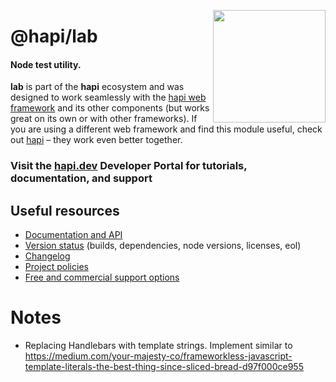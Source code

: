 <a href="https://hapi.dev"><img src="https://raw.githubusercontent.com/hapijs/assets/master/images/family.png" width="180px" align="right" /></a>

# @hapi/lab

#### Node test utility.

**lab** is part of the **hapi** ecosystem and was designed to work seamlessly with the [hapi web framework](https://hapi.dev) and its other components (but works great on its own or with other frameworks). If you are using a different web framework and find this module useful, check out [hapi](https://hapi.dev) – they work even better together.

### Visit the [hapi.dev](https://hapi.dev) Developer Portal for tutorials, documentation, and support

## Useful resources

- [Documentation and API](https://hapi.dev/family/lab/)
- [Version status](https://hapi.dev/resources/status/#lab) (builds, dependencies, node versions, licenses, eol)
- [Changelog](https://hapi.dev/family/lab/changelog/)
- [Project policies](https://hapi.dev/policies/)
- [Free and commercial support options](https://hapi.dev/support/)


# Notes
- Replacing Handlebars with template strings.  Implement similar to https://medium.com/your-majesty-co/frameworkless-javascript-template-literals-the-best-thing-since-sliced-bread-d97f000ce955
